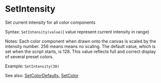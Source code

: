# SetIntensity

Set current intensity for all color components

Syntax: `SetIntensity(value)`\( value represent current intensity in range\)

Notes: Each color component when drawn onto the canvas is scaled by the intensity number. 256 means means no scaling. The default value, which is set when the script starts, is 128. This value reflects full and correct display of several preset colors.

Example: `SetIntensity(30)`

See also: [SetColorDefaults](/api-native-functions/basic-color-definition.md), [SetColor](/api-native-functions/setcolor.md)

